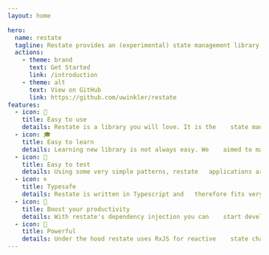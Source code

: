 ```yaml
---
layout: home

hero:
  name: restate
  tagline: Restate provides an (experimental) state management library for React apps.
  actions:
    - theme: brand
      text: Get Started
      link: /introduction
    - theme: alt
      text: View on GitHub
      link: https://github.com/uwinkler/restate
features:
  - icon: 🤩
    title: Easy to use
    details: Restate is a library you will love. It is the    state management library for React you were missing    all the time. As simple as the useState hook, but with   all the power you need.
  - icon: 🎓
    title: Easy to learn
    details: Learning new library is not always easy. We    aimed to make restate as user friendly as possible by    keeping it simple - and the learning curve as shallow    as possible.
  - icon: 💯
    title: Easy to test
    details: Using some very simple patterns, restate   applications are very easy to test. In fact, restate     provides dependency injection tools to allow for a    good testing experience without any mocking library.
  - icon: 🌀
    title: Typesafe
    details: Restate is written in Typescript and   therefore fits very nicely in any Typescript project.    No worries about missing types.
  - icon: 🚀
    title: Boost your productivity
    details: With restate's dependency injection you can    start developing you components, view, and even pages    in pure isolation. Hence, it becomes very easy with    restate to develop your whole app in using tools like    storybook.
  - icon: 💪
    title: Powerful
    details: Under the hood restate uses RxJS for reactive    state changes. If you need, you can leverage all the   power that comes with RxJS and truly create reactive     applications.
---
```


